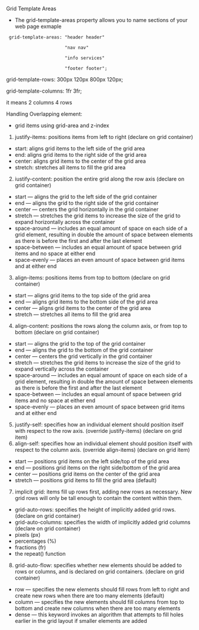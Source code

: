 Grid Template Areas
- The grid-template-areas property allows you to name sections of your web page
exmaple
```
 grid-template-areas: "header header"
                      
                      "nav nav" 
                      
                      "info services"
                     
                      "footer footer";
  ```
 grid-template-rows: 300px 120px 800px 120px;
    
 grid-template-columns: 1fr 3fr; 

it means 2 columns 4 rows

Handling Overlapping element:
- grid items using grid-area and z-index


1. justify-items: positions items from left to right (declare on grid container)
 - start: aligns grid items to the left side of the grid area
 - end:  aligns grid items to the right side of the grid area
 - center: aligns grid items to the center of the grid area
 - stretch: stretches all items to fill the grid area

2. iustify-content: position the entire grid along the row axis (declare on grid container)
 - start — aligns the grid to the left side of the grid container
 - end — aligns the grid to the right side of the grid container
 - center — centers the grid horizontally in the grid container
 - stretch — stretches the grid items to increase the size of the grid to expand horizontally across the container
 - space-around — includes an equal amount of space on each side of a grid element, resulting in double the amount of space between elements as there is before the first and after the last element
 - space-between — includes an equal amount of space between grid items and no space at either end
 - space-evenly — places an even amount of space between grid items and at either end

3. align-items: positions items from top to bottom (declare on grid container)
 - start — aligns grid items to the top side of the grid area
 - end — aligns grid items to the bottom side of the grid area
 - center — aligns grid items to the center of the grid area
 - stretch — stretches all items to fill the grid area

4. align-content: positions the rows along the column axis, or from top to bottom (declare on grid container)
 - start — aligns the grid to the top of the grid container
 - end — aligns the grid to the bottom of the grid container
 - center — centers the grid vertically in the grid container
 - stretch — stretches the grid items to increase the size of the grid to expand vertically across the container
 - space-around — includes an equal amount of space on each side of a grid element, resulting in double the amount of space between elements as there is before the first and after the last element
 - space-between — includes an equal amount of space between grid items and no space at either end
 - space-evenly — places an even amount of space between grid items and at either end

5. justify-self: specifies how an individual element should position itself with respect to the row axis. (override justify-items) (declare on grid item)
6. align-self: specifies how an individual element should position itself with respect to the column axis. (override align-items) (declare on grid item)
 - start — positions grid items on the left side/top of the grid area
 - end — positions grid items on the right side/bottom of the grid area
 - center — positions grid items on the center of the grid area
 - stretch — positions grid items to fill the grid area (default)

7. implicit grid: items fill up rows first, adding new rows as necessary. New grid rows will only be tall enough to contain the content within them. 
- grid-auto-rows: specifies the height of implicitly added grid rows. (declare on grid container)
- grid-auto-columns: specifies the width of implicitly added grid columns (declare on grid container)
 - pixels (px)
 - percentages (%)
 - fractions (fr)
 - the repeat() function

8. grid-auto-flow: specifies whether new elements should be added to rows or columns, and is declared on grid containers. (declare on grid container)
- row — specifies the new elements should fill rows from left to right and create new rows when there are too many elements (default)
- column — specifies the new elements should fill columns from top to bottom and create new columns when there are too many elements
- dense — this keyword invokes an algorithm that attempts to fill holes earlier in the grid layout if smaller elements are added

